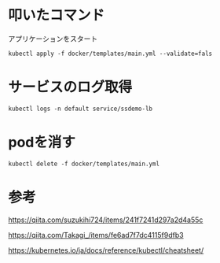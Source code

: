 # 叩いたコマンド

アプリケーションをスタート
```
kubectl apply -f docker/templates/main.yml --validate=fals
```

# サービスのログ取得

```
kubectl logs -n default service/ssdemo-lb
```

# podを消す

```
kubectl delete -f docker/templates/main.yml
```

# 参考

https://qiita.com/suzukihi724/items/241f7241d297a2d4a55c

https://qiita.com/Takagi_/items/fe6ad7f7dc4115f9dfb3

https://kubernetes.io/ja/docs/reference/kubectl/cheatsheet/